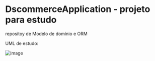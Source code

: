 # DscommerceApplication - projeto para estudo

repositoy de Modelo de domínio e ORM

UML de estudo: 

![image](https://user-images.githubusercontent.com/104803451/192105941-03811e40-037e-4f62-b330-66710f9fce13.png)



